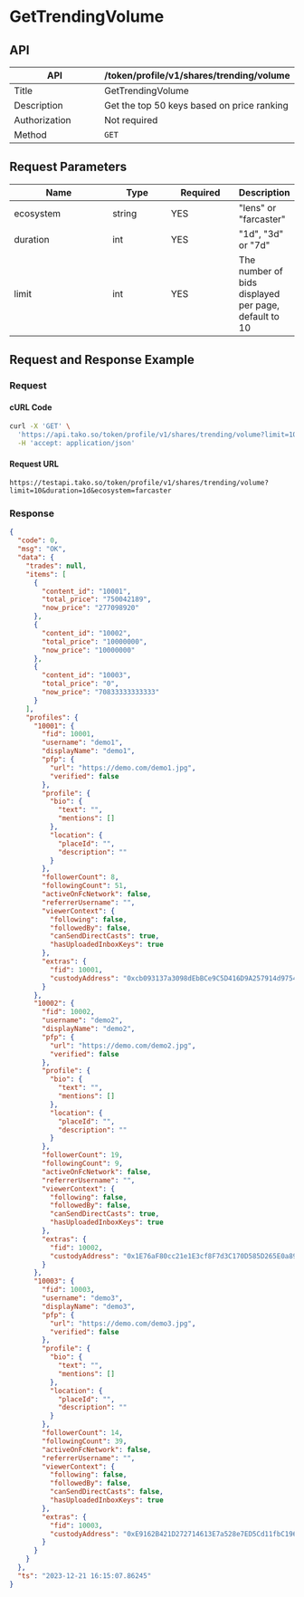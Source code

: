 # GetTrendingVolume

## API

<table><thead><tr><th width="169">API</th><th>/token/profile/v1/shares/trending/volume</th></tr></thead><tbody><tr><td>Title</td><td>GetTrendingVolume</td></tr><tr><td>Description</td><td>Get the top 50 keys based on price ranking</td></tr><tr><td>Authorization</td><td>Not required</td></tr><tr><td>Method</td><td><code>GET</code></td></tr></tbody></table>

## Request Parameters

<table><thead><tr><th width="178">Name</th><th width="99">Type</th><th width="113">Required</th><th>Description</th></tr></thead><tbody><tr><td>ecosystem</td><td>string</td><td>YES</td><td>"lens" or "farcaster"</td></tr><tr><td>duration</td><td>int</td><td>YES</td><td>"1d", "3d" or "7d"</td></tr><tr><td>limit</td><td>int</td><td>YES</td><td>The number of bids displayed per page, default to 10</td></tr></tbody></table>

## Request and Response Example

### Request

#### cURL Code

```bash
curl -X 'GET' \
  'https://api.tako.so/token/profile/v1/shares/trending/volume?limit=10&duration=1d&ecosystem=farcaster' \
  -H 'accept: application/json'
```

#### Request URL

`https://testapi.tako.so/token/profile/v1/shares/trending/volume?limit=10&duration=1d&ecosystem=farcaster`

### Response

```json
{
  "code": 0,
  "msg": "OK",
  "data": {
    "trades": null,
    "items": [
      {
        "content_id": "10001",
        "total_price": "750042189",
        "now_price": "277098920"
      },
      {
        "content_id": "10002",
        "total_price": "10000000",
        "now_price": "10000000"
      },
      {
        "content_id": "10003",
        "total_price": "0",
        "now_price": "70833333333333"
      }
    ],
    "profiles": {
      "10001": {
        "fid": 10001,
        "username": "demo1",
        "displayName": "demo1",
        "pfp": {
          "url": "https://demo.com/demo1.jpg",
          "verified": false
        },
        "profile": {
          "bio": {
            "text": "",
            "mentions": []
          },
          "location": {
            "placeId": "",
            "description": ""
          }
        },
        "followerCount": 8,
        "followingCount": 51,
        "activeOnFcNetwork": false,
        "referrerUsername": "",
        "viewerContext": {
          "following": false,
          "followedBy": false,
          "canSendDirectCasts": true,
          "hasUploadedInboxKeys": true
        },
        "extras": {
          "fid": 10001,
          "custodyAddress": "0xcb093137a3098dEbBCe9C5D416D9A257914d9754"
        }
      },
      "10002": {
        "fid": 10002,
        "username": "demo2",
        "displayName": "demo2",
        "pfp": {
          "url": "https://demo.com/demo2.jpg",
          "verified": false
        },
        "profile": {
          "bio": {
            "text": "",
            "mentions": []
          },
          "location": {
            "placeId": "",
            "description": ""
          }
        },
        "followerCount": 19,
        "followingCount": 9,
        "activeOnFcNetwork": false,
        "referrerUsername": "",
        "viewerContext": {
          "following": false,
          "followedBy": false,
          "canSendDirectCasts": true,
          "hasUploadedInboxKeys": true
        },
        "extras": {
          "fid": 10002,
          "custodyAddress": "0x1E76aF80cc21e1E3cf8F7d3C170D585D265E0a89"
        }
      },
      "10003": {
        "fid": 10003,
        "username": "demo3",
        "displayName": "demo3",
        "pfp": {
          "url": "https://demo.com/demo3.jpg",
          "verified": false
        },
        "profile": {
          "bio": {
            "text": "",
            "mentions": []
          },
          "location": {
            "placeId": "",
            "description": ""
          }
        },
        "followerCount": 14,
        "followingCount": 39,
        "activeOnFcNetwork": false,
        "referrerUsername": "",
        "viewerContext": {
          "following": false,
          "followedBy": false,
          "canSendDirectCasts": false,
          "hasUploadedInboxKeys": true
        },
        "extras": {
          "fid": 10003,
          "custodyAddress": "0xE9162B421D272714613E7a528e7ED5Cd11fbC196"
        }
      }
    }
  },
  "ts": "2023-12-21 16:15:07.86245"
}
```
